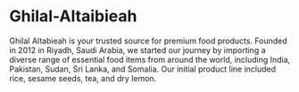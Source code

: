 # Ghilal-Altaibieah
Ghilal Altabieah is your trusted source for premium food products. Founded in 2012 in Riyadh, Saudi Arabia, we started our journey by importing a diverse range of essential food items from around the world, including India, Pakistan, Sudan, Sri Lanka, and Somalia. Our initial product line included rice, sesame seeds, tea, and dry lemon.
